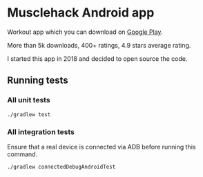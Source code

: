 # Musclehack Android app

Workout app which you can download on [Google Play](https://play.google.com/store/apps/details?id=com.musclehack.targetedHypertrophyTraining&hl=en_US).

More than 5k downloads, 400+ ratings, 4.9 stars average rating.

I started this app in 2018 and decided to open source the code.

## Running tests

### All unit tests
```
./gradlew test
```

### All integration tests

Ensure that a real device is connected via ADB before running this command.

```
./gradlew connectedDebugAndroidTest
```
